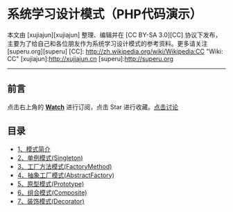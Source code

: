系统学习设计模式（PHP代码演示）
====
本文由 [xujiajun][xujiajun] 整理、编辑并在 [CC BY-SA 3.0][CC] 协议下发布，主要为了给自己和各位朋友作为系统学习设计模式的参考资料。更多请关注 [superu.org][superu]
[CC]: http://zh.wikipedia.org/wiki/Wikipedia:CC "Wiki: CC"
[xujiajun]:http://xujiajun.cn
[superu]:http://superu.org
- - - 
前言
----

点击右上角的 **[Watch](https://github.com/xujiajun/Learning-Pattern/subscription)** 进行订阅，点击 Star 进行收藏。[点击讨论](https://github.com/xujiajun/Pattern-guidance/issues)

<h2>目录</h2>

- [1、模式简介](Introduction.md)
- [2、单例模式(Singleton)](Singleton.md)
- [3、工厂方法模式(FactoryMethod)](FactoryMethod.md)
- [4、抽象工厂模式(AbstractFactory)](AbstractFactory.md)
- [5、原型模式(Prototype)](Prototype.md)
- [6、组合模式(Composite)](Composite.md)
- [7、装饰模式(Decorator)](Decorator.md)
